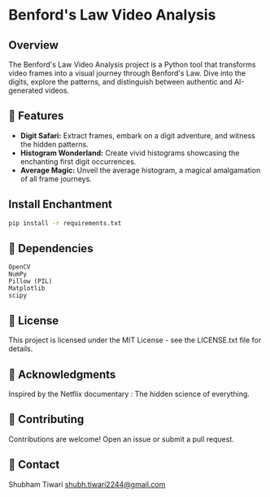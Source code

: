 # Benford's Law Video Analysis



## Overview

The Benford's Law Video Analysis project is a Python tool that transforms video frames into a visual journey through Benford's Law. Dive into the digits, explore the patterns, and distinguish between authentic and AI-generated videos.

## 🚀 Features

- **Digit Safari:** Extract frames, embark on a digit adventure, and witness the hidden patterns.
- **Histogram Wonderland:** Create vivid histograms showcasing the enchanting first digit occurrences.
- **Average Magic:** Unveil the average histogram, a magical amalgamation of all frame journeys.

## Install Enchantment
``` bash
pip install -r requirements.txt
```
## 🌈 Dependencies
```
OpenCV
NumPy
Pillow (PIL)
Matplotlib
scipy
```
## 📜 License
This project is licensed under the MIT License - see the LICENSE.txt file for details.
## 🙌 Acknowledgments
Inspired by the Netflix documentary : The hidden science of everything.
## 🤝 Contributing
Contributions are welcome! Open an issue or submit a pull request.
## 📧 Contact
Shubham Tiwari
<shubh.tiwari2244@gmail.com>
